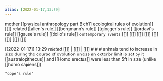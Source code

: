 ```yaml
---
alias: [2022-01-17,13:29]
---
```

 mother [[physical anthropology part B ch11 ecological rules of evolution]] [[]]
 related [[allen's rule]] [[bergmann's rule]] [[glogger's rule]] [[jordavi's rule]] [[gause's rule]] [[dollo's rule]]
 `contemporary events` [[]] [[]] [[]] [[]] [[]] [[]] [[]] [[]]

[[2022-01-17]] 13:29 _related_ [[]] | [[]] | [[]] # # #
animals tend to increase in size during the course of evolution unless an exterior limit is set by it
[[australopithecus]] and [[Homo erectus]] were less than 5ft in size (unlike [[homo sapiens]])
```query
"cope's rule"
```